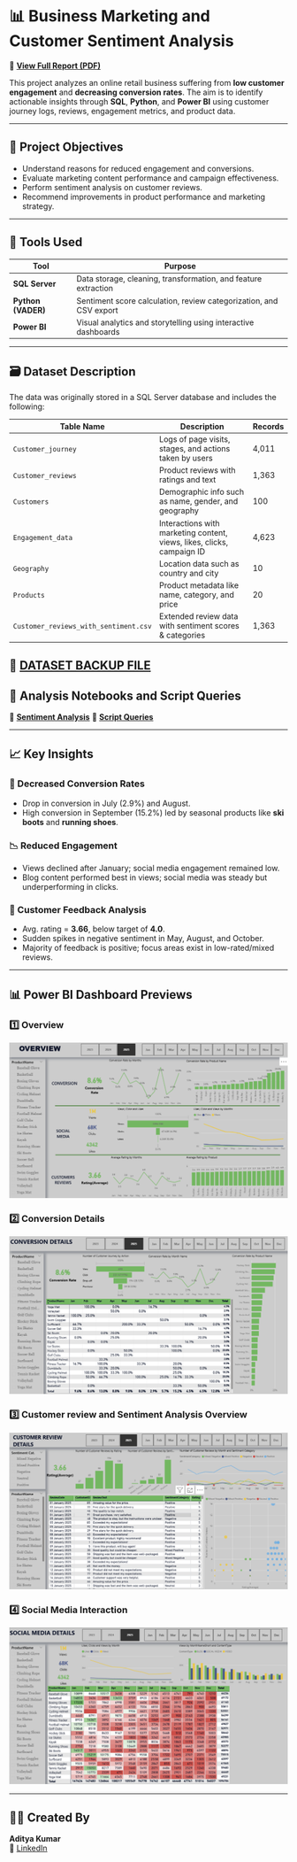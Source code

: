 # 📊 Business Marketing and Customer Sentiment Analysis
📄 [**View Full Report (PDF)**](https://github.com/adityakumar-09/Business-Marketing-and-Customer-Sentiment-Analysis/blob/main/Busniess%20Marketing%20and%20Cutomers%20Sentiment%20report%20file.pdf)

This project analyzes an online retail business suffering from **low customer engagement** and **decreasing conversion rates**. The aim is to identify actionable insights through **SQL**, **Python**, and **Power BI** using customer journey logs, reviews, engagement metrics, and product data.

---

## 🚀 Project Objectives

- Understand reasons for reduced engagement and conversions.
- Evaluate marketing content performance and campaign effectiveness.
- Perform sentiment analysis on customer reviews.
- Recommend improvements in product performance and marketing strategy.

---

## 🧰 Tools Used

| Tool               | Purpose                                                                 |
|--------------------|-------------------------------------------------------------------------|
| **SQL Server**     | Data storage, cleaning, transformation, and feature extraction          |
| **Python (VADER)** | Sentiment score calculation, review categorization, and CSV export      |
| **Power BI**       | Visual analytics and storytelling using interactive dashboards          |

---

## 🗃️ Dataset Description

The data was originally stored in a SQL Server database and includes the following:

| Table Name            | Description                                                             | Records |
|------------------------|--------------------------------------------------------------------------|---------|
| `Customer_journey`     | Logs of page visits, stages, and actions taken by users                 | 4,011   |
| `Customer_reviews`     | Product reviews with ratings and text                                   | 1,363   |
| `Customers`            | Demographic info such as name, gender, and geography                    | 100     |
| `Engagement_data`      | Interactions with marketing content, views, likes, clicks, campaign ID  | 4,623   |
| `Geography`            | Location data such as country and city                                  | 10      |
| `Products`             | Product metadata like name, category, and price                         | 20      |
| `Customer_reviews_with_sentiment.csv` | Extended review data with sentiment scores & categories      | 1,363   |

📂 [**DATASET BACKUP FILE**](https://github.com/adityakumar-09/Business-Marketing-and-Customer-Sentiment-Analysis/blob/main/Dataset/Maketing_Analysis_DataBase.bak)
---

## 📑 Analysis Notebooks and Script Queries

📘 [**Sentiment Analysis**](https://github.com/adityakumar-09/Business-Marketing-and-Customer-Sentiment-Analysis/blob/main/Analysis%20Notebook%20and%20SQL%20Scripts/Sentiment%20Analysis.ipynb) 
📗 [**Script Queries**](https://github.com/adityakumar-09/Business-Marketing-and-Customer-Sentiment-Analysis/tree/main/Analysis%20Notebook%20and%20SQL%20Scripts)

---

## 📈 Key Insights

### 🔻 Decreased Conversion Rates
- Drop in conversion in July (2.9%) and August.
- High conversion in September (15.2%) led by seasonal products like **ski boots** and **running shoes**.

### 📉 Reduced Engagement
- Views declined after January; social media engagement remained low.
- Blog content performed best in views; social media was steady but underperforming in clicks.

### 🧾 Customer Feedback Analysis
- Avg. rating = **3.66**, below target of **4.0**.
- Sudden spikes in negative sentiment in May, August, and October.
- Majority of feedback is positive; focus areas exist in low-rated/mixed reviews.

---

## 📊 Power BI Dashboard Previews

### 1️⃣ Overview
![Overview Dashboard](https://github.com/adityakumar-09/Business-Marketing-and-Customer-Sentiment-Analysis/blob/main/Power%20BI%20dashboard%20and%20Preview/Overview_Dashboard_Preview.png)

### 2️⃣ Conversion Details
![Conversion_Details Dashboard](https://github.com/adityakumar-09/Business-Marketing-and-Customer-Sentiment-Analysis/blob/main/Power%20BI%20dashboard%20and%20Preview/Conversion_Details_Dashboard_preview.png)

### 3️⃣ Customer review and Sentiment Analysis Overview
![Cusotmer_Sentiment Dashboard](https://github.com/adityakumar-09/Business-Marketing-and-Customer-Sentiment-Analysis/blob/main/Power%20BI%20dashboard%20and%20Preview/Customer_Review_Dashboard_Preview.png)

### 4️⃣ Social Media Interaction 
![Social_Media_Details Dashboard](https://github.com/adityakumar-09/Business-Marketing-and-Customer-Sentiment-Analysis/blob/main/Power%20BI%20dashboard%20and%20Preview/Social_Media_Dashboard_Preview.png)

---


## 👨‍💻 Created By

**Aditya Kumar**  
🔗 [LinkedIn](https://www.linkedin.com/in/aditya-kumar-a35963)
